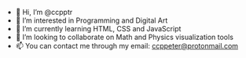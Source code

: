 - 👋 Hi, I’m @ccpptr
- 👀 I’m interested in Programming and Digital Art
- 🌱 I’m currently learning HTML, CSS and JavaScript
- 💞️ I’m looking to collaborate on Math and Physics visualization tools
- 📫 You can contact me through my email: ccppeter@protonmail.com

<!---
ccpptr/ccpptr is a ✨ special ✨ repository because its `README.md` (this file) appears on your GitHub profile.
You can click the Preview link to take a look at your changes.
--->

